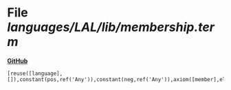 # File _languages/LAL/lib/membership.term_
**[GitHub](https://github.com/softlang/yas/blob/master/languages/LAL/lib/membership.term)**
```
[reuse([language],[]),constant(pos,ref('Any')),constant(neg,ref('Any')),axiom([member],element(var(pos),ref('L'))),axiom([notMember],not(element(var(neg),ref('L'))))].
```
